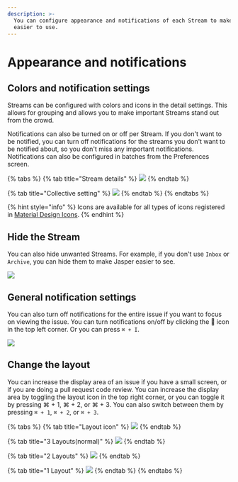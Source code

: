 ```yaml
---
description: >-
  You can configure appearance and notifications of each Stream to make it
  easier to use.
---
```


# Appearance and notifications

## Colors and notification settings <a id="color"></a>

Streams can be configured with colors and icons in the detail settings. This allows for grouping and allows you to make important Streams stand out from the crowd.

Notifications can also be turned on or off per Stream. If you don't want to be notified, you can turn off notifications for the streams you don't want to be notified about, so you don't miss any important notifications. Notifications can also be configured in batches from the Preferences screen.

{% tabs %}
{% tab title="Stream details" %}
![](../.gitbook/assets/06_detail.png)
{% endtab %}

{% tab title="Collective setting" %}
![](../.gitbook/assets/06_notification_all.png)
{% endtab %}
{% endtabs %}

{% hint style="info" %}
Icons are available for all types of icons registered in [Material Design Icons](https://materialdesignicons.com/).
{% endhint %}

## Hide the Stream

You can also hide unwanted Streams. For example, if you don't use `Inbox` or `Archive`, you can hide them to make Jasper easier to see.

![](../.gitbook/assets/06_notification_all.png)

## General notification settings

You can also turn off notifications for the entire issue if you want to focus on viewing the issue. You can turn notifications on/off by clicking the 🔔 icon in the top left corner. Or you can press `⌘ + I`.

![](../.gitbook/assets/08_notification.png)

## Change the layout

You can increase the display area of an issue if you have a small screen, or if you are doing a pull request code review. You can increase the display area by toggling the layout icon in the top right corner, or you can toggle it by pressing ⌘ + 1, ⌘ + 2, or ⌘ + 3. You can also switch between them by pressing `⌘ + 1`, `⌘ + 2`, or `⌘ + 3`.

{% tabs %}
{% tab title="Layout icon" %}
![](../.gitbook/assets/08_layout_icon.png)
{% endtab %}

{% tab title="3 Layouts\(normal\)" %}
![](../.gitbook/assets/08_layout3.png)
{% endtab %}

{% tab title="2 Layouts" %}
![](../.gitbook/assets/08_layout2.png)
{% endtab %}

{% tab title="1 Layout" %}
![](../.gitbook/assets/08_layout1.png)
{% endtab %}
{% endtabs %}

